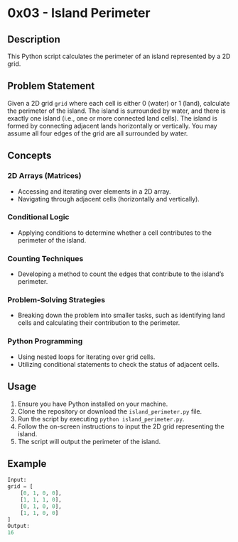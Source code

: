 #   0x03 -  Island Perimeter

## Description

This Python script calculates the perimeter of an island represented by a 2D grid.

## Problem Statement

Given a 2D grid `grid` where each cell is either 0 (water) or 1 (land), calculate the perimeter of the island. The island is surrounded by water, and there is exactly one island (i.e., one or more connected land cells). The island is formed by connecting adjacent lands horizontally or vertically. You may assume all four edges of the grid are all surrounded by water.

## Concepts

### 2D Arrays (Matrices)

- Accessing and iterating over elements in a 2D array.
- Navigating through adjacent cells (horizontally and vertically).

### Conditional Logic

- Applying conditions to determine whether a cell contributes to the perimeter of the island.

### Counting Techniques

- Developing a method to count the edges that contribute to the island’s perimeter.

### Problem-Solving Strategies

- Breaking down the problem into smaller tasks, such as identifying land cells and calculating their contribution to the perimeter.

### Python Programming

- Using nested loops for iterating over grid cells.
- Utilizing conditional statements to check the status of adjacent cells.

## Usage

1. Ensure you have Python installed on your machine.
2. Clone the repository or download the `island_perimeter.py` file.
3. Run the script by executing `python island_perimeter.py`.
4. Follow the on-screen instructions to input the 2D grid representing the island.
5. The script will output the perimeter of the island.

## Example

```python
Input:
grid = [
    [0, 1, 0, 0],
    [1, 1, 1, 0],
    [0, 1, 0, 0],
    [1, 1, 0, 0]
]
Output:
16
```
